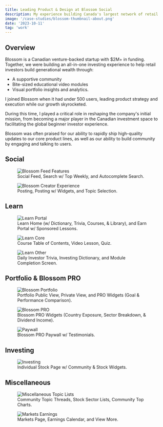 ```yaml
---
title: Leading Product & Design at Blossom Social
description: My experience building Canada's largest network of retail investors.
image: '/case-studies/blossom-thumbnail-about.png'
date: '2023-10-11'
tag: 'work'
---
```


## Overview

Blossom is a Canadian venture-backed startup with $2M+ in funding. Together, we were building an all-in-one investing experience to help retail investors build generational wealth through:

- A supportive community
- Bite-sized educational video modules
- Visual portfolio insights and analytics.

I joined Blossom when it had under 500 users, leading product strategy and execution while our growth skyrocketed.

During this time, I played a critical role in reshaping the company's initial mission, from becoming a major player in the Canadian investment space to facilitating the global beginner investor experience.

Blossom was often praised for our ability to rapidly ship high-quality updates to our core product lines, as well as our ability to build community by engaging and talking to users.

## Social

<figure>
  <img src="/works-snapshots/blossom/social-feed.jpg" alt="Blossom Feed Features">
  <figcaption>Social Feed, Search w/ Top Weekly, and Autocomplete Search.</figcaption>
</figure>

<figure>
  <img src="/works-snapshots/blossom/posting.jpg" alt="Blossom Creator Experience">
  <figcaption>Posting, Posting w/ Widgets, and Topic Selection.</figcaption>
</figure>

## Learn

<figure>
  <img src="/works-snapshots/blossom/learn-main.jpg" alt="Learn Portal">
  <figcaption>Learn Home (w/ Dictionary, Trivia, Courses, & Library), and Earn Portal w/ Sponsored Lessons.</figcaption>
</figure>

<figure>
  <img src="/works-snapshots/blossom/learn-core.jpg" alt="Learn Core">
  <figcaption>Course Table of Contents, Video Lesson, Quiz.</figcaption>
</figure>

<figure>
  <img src="/works-snapshots/blossom/learn-other.jpg" alt="Learn Other">
  <figcaption>Daily Investor Trivia, Investing Dictionary, and Module Completion Screen.</figcaption>
</figure>

## Portfolio & Blossom PRO

<figure>
  <img src="/works-snapshots/blossom/portfolio.jpg" alt="Blossom Portfolio">
  <figcaption>Portfolio Public View, Private View, and PRO Widgets (Goal & Performance Comparison).</figcaption>
</figure>

<figure>
  <img src="/works-snapshots/blossom/pro.jpg" alt="Blossom PRO">
  <figcaption>Blossom PRO Widgets (Country Exposure, Sector Breakdown, & Dividend Income).</figcaption>
</figure>

<figure>
  <img src="/works-snapshots/blossom/paywall.jpg" alt="Paywall">
  <figcaption>Blossom PRO Paywall w/ Testimonials.</figcaption>
</figure>

## Investing

<figure>
  <img src="/works-snapshots/blossom/stocks.jpg" alt="Investing">
  <figcaption>Individual Stock Page w/ Community & Stock Widgets.</figcaption>
</figure>

## Miscellaneous

<figure>
  <img src="/works-snapshots/blossom/topic-lists.jpg" alt="Miscellaneous Topic Lists">
  <figcaption>Community Topic Threads, Stock Sector Lists, Community Top Charts.</figcaption>
</figure>

<figure>
  <img src="/works-snapshots/blossom/markets-earnings.jpg" alt="Markets Earnings">
  <figcaption>Markets Page, Earnings Calendar, and View More.</figcaption>
</figure>
